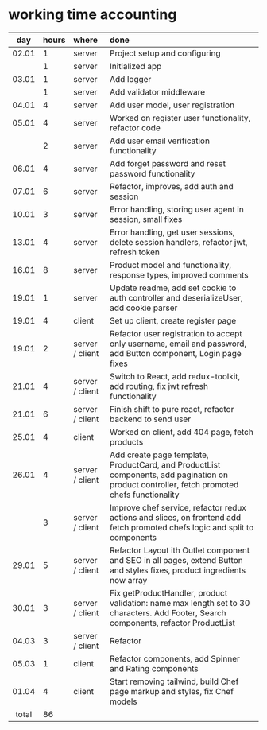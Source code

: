 

# working time accounting

|  day  | hours | where           | done                                                                                                                                        |
|:-----:|:------|:----------------|:--------------------------------------------------------------------------------------------------------------------------------------------|
| 02.01 | 1     | server          | Project setup and configuring                                                                                                               |
|       | 1     | server          | Initialized app                                                                                                                             |
| 03.01 | 1     | server          | Add logger                                                                                                                                  |
|       | 1     | server          | Add validator middleware                                                                                                                    |
| 04.01 | 4     | server          | Add user model, user registration                                                                                                           |
| 05.01 | 4     | server          | Worked on register user functionality, refactor code                                                                                        |
|       | 2     | server          | Add user email verification functionality                                                                                                   |
| 06.01 | 4     | server          | Add forget password and reset password functionality                                                                                        |
| 07.01 | 6     | server          | Refactor, improves, add auth and session                                                                                                    |
| 10.01 | 3     | server          | Error handling, storing user agent in session, small fixes                                                                                  |
| 13.01 | 4     | server          | Error handling, get user sessions, delete session handlers, refactor jwt, refresh token                                                     |
| 16.01 | 8     | server          | Product model and functionality, response types, improved comments                                                                          |
| 19.01 | 1     | server          | Update readme, add set cookie to auth controller and deserializeUser, add cookie parser                                                     |
| 19.01 | 4     | client          | Set up client, create register page                                                                                                         |
| 19.01 | 2     | server / client | Refactor user registration to accept only username, email and password, add Button component, Login page fixes                              |
| 21.01 | 4     | server / client | Switch to React, add redux-toolkit, add routing, fix jwt refresh functionality                                                              |
| 21.01 | 6     | server / client | Finish shift to pure react, refactor backend to send user                                                                                   |
| 25.01 | 4     | client          | Worked on client, add 404 page, fetch products                                                                                              |
| 26.01 | 4     | server / client | Add create page template, ProductCard, and ProductList components, add pagination on product controller, fetch promoted chefs functionality |
|       | 3     | server / client | Improve chef service, refactor redux actions and slices, on frontend add fetch promoted chefs logic and split to components                 |
| 29.01 | 5     | server / client | Refactor Layout ith Outlet component and SEO in all pages, extend Button and styles fixes, product ingredients now array                    |
| 30.01 | 3     | server / client | Fix getProductHandler, product validation: name max length set to 30 characters. Add Footer, Search components, refactor ProductList        |
| 04.03 | 3     | server / client | Refactor                                                                                                                                    |
| 05.03 | 1     | client          | Refactor components, add Spinner and Rating components                                                                                      |
| 01.04 | 4     | client          | Start removing tailwind, build Chef page markup and styles, fix Chef models                                                                 |
| total | 86    | 
